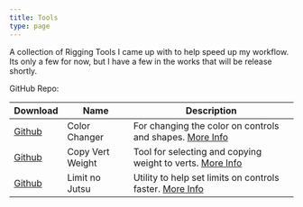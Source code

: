 ```yaml
---
title: Tools
type: page
---
```


A collection of Rigging Tools I came up with to help speed up my workflow. Its only a few for now, but I have a few in the works that will be release shortly.

GitHub Repo:    

| Download | Name | Description |
| -------- | ---- | ----------- |
| [Github](https://github.com/shinobi3D/Rig-No-Jutsu/blob/main/jutsu/ui/ColorChangerUI.py) | Color Changer | For changing the color on controls and shapes.  [More Info](/posts/color_changer_script/)|
| [Github](https://github.com/shinobi3D/Rig-No-Jutsu/blob/main/jutsu/ui/CopyWeightToVertUI.py) | Copy Vert Weight | Tool for selecting and copying weight to verts. [More Info](/posts/copy_vert_weight_script/) |
| [Github](https://github.com/shinobi3D/Rig-No-Jutsu/blob/main/jutsu/ui/LimitUI.py) | Limit no Jutsu | Utility to help set limits on controls faster. [More Info](/posts/limit-script/) |

<!-- If you appreciate any of these and are feeling generous feel free to [Donate](/donate/) -->